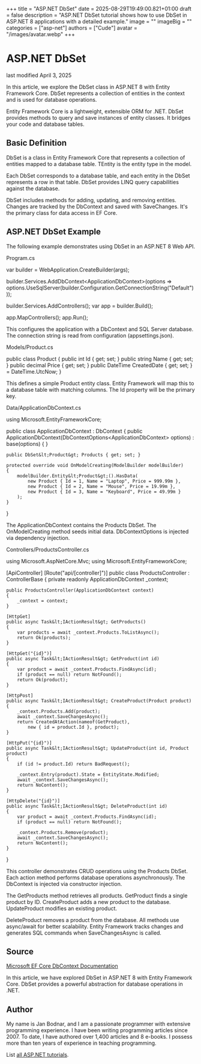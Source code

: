 +++
title = "ASP.NET DbSet"
date = 2025-08-29T19:49:00.821+01:00
draft = false
description = "ASP.NET DbSet tutorial shows how to use DbSet in ASP.NET 8 applications with a detailed example."
image = ""
imageBig = ""
categories = ["asp-net"]
authors = ["Cude"]
avatar = "/images/avatar.webp"
+++

# ASP.NET DbSet

last modified April 3, 2025

In this article, we explore the DbSet class in ASP.NET 8 with Entity Framework
Core. DbSet represents a collection of entities in the context and is used for
database operations.

Entity Framework Core is a lightweight, extensible ORM for .NET. DbSet provides
methods to query and save instances of entity classes. It bridges your code and
database tables.

## Basic Definition

DbSet is a class in Entity Framework Core that represents a collection
of entities mapped to a database table. TEntity is the entity type in the model.

Each DbSet corresponds to a database table, and each entity in the DbSet
represents a row in that table. DbSet provides LINQ query capabilities against
the database.

DbSet includes methods for adding, updating, and removing entities. Changes are
tracked by the DbContext and saved with SaveChanges. It's the primary class for
data access in EF Core.

## ASP.NET DbSet Example

The following example demonstrates using DbSet in an ASP.NET 8 Web API.

Program.cs
  

var builder = WebApplication.CreateBuilder(args);

builder.Services.AddDbContext&lt;ApplicationDbContext&gt;(options =&gt;
    options.UseSqlServer(builder.Configuration.GetConnectionString("Default")));

builder.Services.AddControllers();
var app = builder.Build();

app.MapControllers();
app.Run();

This configures the application with a DbContext and SQL Server database. The
connection string is read from configuration (appsettings.json).

Models/Product.cs
  

public class Product
{
    public int Id { get; set; }
    public string Name { get; set; }
    public decimal Price { get; set; }
    public DateTime CreatedDate { get; set; } = DateTime.UtcNow;
}

This defines a simple Product entity class. Entity Framework will map this to a
database table with matching columns. The Id property will be the primary key.

Data/ApplicationDbContext.cs
  

using Microsoft.EntityFrameworkCore;

public class ApplicationDbContext : DbContext
{
    public ApplicationDbContext(DbContextOptions&lt;ApplicationDbContext&gt; options)
        : base(options) { }

    public DbSet&lt;Product&gt; Products { get; set; }

    protected override void OnModelCreating(ModelBuilder modelBuilder)
    {
        modelBuilder.Entity&lt;Product&gt;().HasData(
            new Product { Id = 1, Name = "Laptop", Price = 999.99m },
            new Product { Id = 2, Name = "Mouse", Price = 19.99m },
            new Product { Id = 3, Name = "Keyboard", Price = 49.99m }
        );
    }
}

The ApplicationDbContext contains the Products DbSet. The OnModelCreating method
seeds initial data. DbContextOptions is injected via dependency injection.

Controllers/ProductsController.cs
  

using Microsoft.AspNetCore.Mvc;
using Microsoft.EntityFrameworkCore;

[ApiController]
[Route("api/[controller]")]
public class ProductsController : ControllerBase
{
    private readonly ApplicationDbContext _context;

    public ProductsController(ApplicationDbContext context)
    {
        _context = context;
    }

    [HttpGet]
    public async Task&lt;IActionResult&gt; GetProducts()
    {
        var products = await _context.Products.ToListAsync();
        return Ok(products);
    }

    [HttpGet("{id}")]
    public async Task&lt;IActionResult&gt; GetProduct(int id)
    {
        var product = await _context.Products.FindAsync(id);
        if (product == null) return NotFound();
        return Ok(product);
    }

    [HttpPost]
    public async Task&lt;IActionResult&gt; CreateProduct(Product product)
    {
        _context.Products.Add(product);
        await _context.SaveChangesAsync();
        return CreatedAtAction(nameof(GetProduct), 
            new { id = product.Id }, product);
    }

    [HttpPut("{id}")]
    public async Task&lt;IActionResult&gt; UpdateProduct(int id, Product product)
    {
        if (id != product.Id) return BadRequest();
        
        _context.Entry(product).State = EntityState.Modified;
        await _context.SaveChangesAsync();
        return NoContent();
    }

    [HttpDelete("{id}")]
    public async Task&lt;IActionResult&gt; DeleteProduct(int id)
    {
        var product = await _context.Products.FindAsync(id);
        if (product == null) return NotFound();
        
        _context.Products.Remove(product);
        await _context.SaveChangesAsync();
        return NoContent();
    }
}

This controller demonstrates CRUD operations using the Products DbSet. Each
action method performs database operations asynchronously. The DbContext is
injected via constructor injection.

The GetProducts method retrieves all products. GetProduct finds a single product
by ID. CreateProduct adds a new product to the database. UpdateProduct modifies
an existing product.

DeleteProduct removes a product from the database. All methods use async/await
for better scalability. Entity Framework tracks changes and generates SQL
commands when SaveChangesAsync is called.

## Source

[Microsoft EF Core DbContext Documentation](https://learn.microsoft.com/en-us/ef/core/dbcontext-configuration/)

In this article, we have explored DbSet in ASP.NET 8 with Entity Framework Core.
DbSet provides a powerful abstraction for database operations in .NET.

## Author

My name is Jan Bodnar, and I am a passionate programmer with extensive
programming experience. I have been writing programming articles since 2007.
To date, I have authored over 1,400 articles and 8 e-books. I possess more
than ten years of experience in teaching programming.

List [all ASP.NET tutorials](/all/#asp-net).